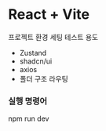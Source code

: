 # React + Vite

프로젝트 환경 세팅 테스트 용도

- Zustand
- shadcn/ui
- axios
- 폴더 구조 라우팅

### 실행 명령어

npm run dev
